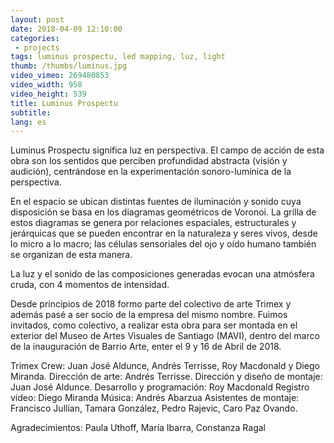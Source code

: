```yaml
---
layout: post
date: 2018-04-09 12:10:00
categories:
 - projects
tags: luminus prospectu, led mapping, luz, light
thumb: /thumbs/luminus.jpg
video_vimeo: 269480853
video_width: 958
video_height: 539
title: Luminus Prospectu
subtitle:
lang: es
---
```


Luminus Prospectu significa luz en perspectiva. El campo de acción de esta obra son los sentidos que perciben profundidad abstracta (visión y audición), centrándose en la experimentación sonoro-lumínica de la perspectiva.

En el espacio se ubican distintas fuentes de iluminación y sonido cuya disposición se basa en los diagramas geométricos de Voronoi. La grilla de estos diagramas se genera por relaciones espaciales, estructurales y jerárquicas que se pueden encontrar en la naturaleza y seres vivos, desde lo micro a lo macro; las células sensoriales del ojo y oído humano también se organizan de esta manera.

La luz y el sonido de las composiciones generadas evocan una atmósfera cruda, con 4 momentos de intensidad.

Desde principios de 2018 formo parte del colectivo de arte Trimex y además pasé a ser socio de la empresa del mismo nombre. Fuimos invitados, como colectivo, a realizar esta obra para ser montada en el exterior del Museo de Artes Visuales de Santiago (MAVI), dentro del marco de la inauguración de Barrio Arte, enter el 9 y 16 de Abril de 2018.

Trimex Crew: Juan José Aldunce, Andrés Terrisse, Roy Macdonald y Diego Miranda.
Dirección de arte: Andrés Terrisse.
Dirección y diseño de montaje: Juan José Aldunce.
Desarrollo y programación: Roy Macdonald
Registro video: Diego Miranda
Música: Andrés Abarzua
Asistentes de montaje: Francisco Jullian, Tamara González, Pedro Rajevic, Caro Paz Ovando.

Agradecimientos: Paula Uthoff, María Ibarra, Constanza Ragal
